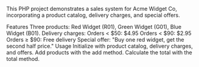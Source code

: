 This PHP project demonstrates a sales system for Acme Widget Co, incorporating a product catalog, delivery charges, and special offers.

Features
Three products: Red Widget (R01), Green Widget (G01), Blue Widget (B01).
Delivery charges:
Orders < $50: $4.95
Orders < $90: $2.95
Orders ≥ $90: Free delivery
Special offer: "Buy one red widget, get the second half price."
Usage
Initialize with product catalog, delivery charges, and offers.
Add products with the add method.
Calculate the total with the total method.
